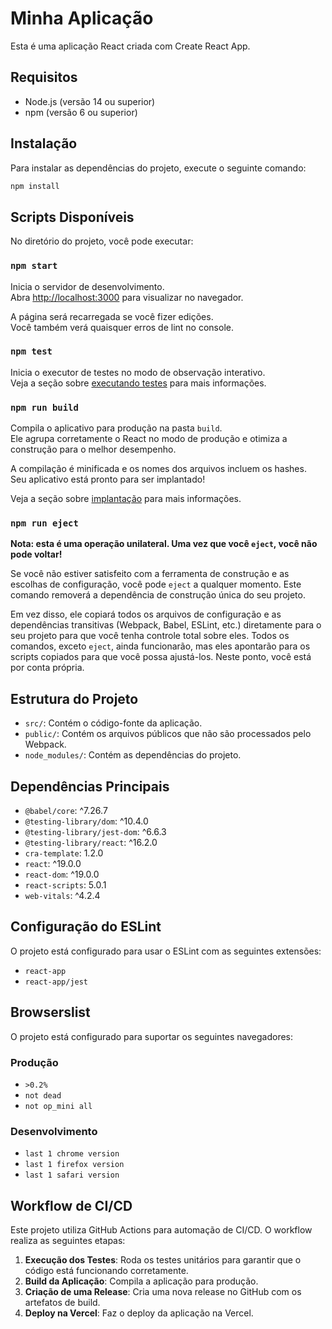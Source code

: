 # Minha Aplicação

Esta é uma aplicação React criada com Create React App.

## Requisitos

- Node.js (versão 14 ou superior)
- npm (versão 6 ou superior)

## Instalação

Para instalar as dependências do projeto, execute o seguinte comando:

```sh
npm install
```

## Scripts Disponíveis

No diretório do projeto, você pode executar:

### `npm start`

Inicia o servidor de desenvolvimento.  
Abra [http://localhost:3000](http://localhost:3000) para visualizar no navegador.

A página será recarregada se você fizer edições.  
Você também verá quaisquer erros de lint no console.

### `npm test`

Inicia o executor de testes no modo de observação interativo.  
Veja a seção sobre [executando testes](https://facebook.github.io/create-react-app/docs/running-tests) para mais informações.

### `npm run build`

Compila o aplicativo para produção na pasta `build`.  
Ele agrupa corretamente o React no modo de produção e otimiza a construção para o melhor desempenho.

A compilação é minificada e os nomes dos arquivos incluem os hashes.  
Seu aplicativo está pronto para ser implantado!

Veja a seção sobre [implantação](https://facebook.github.io/create-react-app/docs/deployment) para mais informações.

### `npm run eject`

**Nota: esta é uma operação unilateral. Uma vez que você `eject`, você não pode voltar!**

Se você não estiver satisfeito com a ferramenta de construção e as escolhas de configuração, você pode `eject` a qualquer momento. Este comando removerá a dependência de construção única do seu projeto.

Em vez disso, ele copiará todos os arquivos de configuração e as dependências transitivas (Webpack, Babel, ESLint, etc.) diretamente para o seu projeto para que você tenha controle total sobre eles. Todos os comandos, exceto `eject`, ainda funcionarão, mas eles apontarão para os scripts copiados para que você possa ajustá-los. Neste ponto, você está por conta própria.

## Estrutura do Projeto

- `src/`: Contém o código-fonte da aplicação.
- `public/`: Contém os arquivos públicos que não são processados pelo Webpack.
- `node_modules/`: Contém as dependências do projeto.

## Dependências Principais

- `@babel/core`: ^7.26.7
- `@testing-library/dom`: ^10.4.0
- `@testing-library/jest-dom`: ^6.6.3
- `@testing-library/react`: ^16.2.0
- `cra-template`: 1.2.0
- `react`: ^19.0.0
- `react-dom`: ^19.0.0
- `react-scripts`: 5.0.1
- `web-vitals`: ^4.2.4

## Configuração do ESLint

O projeto está configurado para usar o ESLint com as seguintes extensões:

- `react-app`
- `react-app/jest`

## Browserslist

O projeto está configurado para suportar os seguintes navegadores:

### Produção

- `>0.2%`
- `not dead`
- `not op_mini all`

### Desenvolvimento

- `last 1 chrome version`
- `last 1 firefox version`
- `last 1 safari version`

## Workflow de CI/CD

Este projeto utiliza GitHub Actions para automação de CI/CD. O workflow realiza as seguintes etapas:

1. **Execução dos Testes**: Roda os testes unitários para garantir que o código está funcionando corretamente.
2. **Build da Aplicação**: Compila a aplicação para produção.
3. **Criação de uma Release**: Cria uma nova release no GitHub com os artefatos de build.
4. **Deploy na Vercel**: Faz o deploy da aplicação na Vercel.
